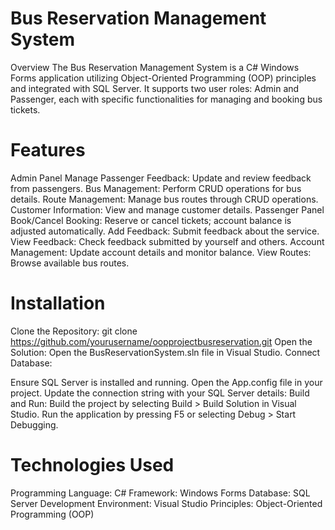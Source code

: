 
# Bus Reservation Management System
Overview
The Bus Reservation Management System is a C# Windows Forms application utilizing Object-Oriented Programming (OOP) principles and integrated with SQL Server. It supports two user roles: Admin and Passenger, each with specific functionalities for managing and booking bus tickets.

# Features
Admin Panel
Manage Passenger Feedback: Update and review feedback from passengers.
Bus Management: Perform CRUD operations for bus details.
Route Management: Manage bus routes through CRUD operations.
Customer Information: View and manage customer details.
Passenger Panel
Book/Cancel Booking: Reserve or cancel tickets; account balance is adjusted automatically.
Add Feedback: Submit feedback about the service.
View Feedback: Check feedback submitted by yourself and others.
Account Management: Update account details and monitor balance.
View Routes: Browse available bus routes.
# Installation
Clone the Repository:
git clone https://github.com/yourusername/oopprojectbusreservation.git
Open the Solution:
Open the BusReservationSystem.sln file in Visual Studio.
Connect Database:

Ensure SQL Server is installed and running.
Open the App.config file in your project.
Update the connection string with your SQL Server details:
<connectionStrings>
  <add name="BusReservationDB" connectionString="Server=your_server_name;Database=your_database_name;User Id=your_username;Password=your_password;" providerName="System.Data.SqlClient"/>
</connectionStrings>
Build and Run:
Build the project by selecting Build > Build Solution in Visual Studio.
Run the application by pressing F5 or selecting Debug > Start Debugging.
# Technologies Used
Programming Language: C#
Framework: Windows Forms
Database: SQL Server
Development Environment: Visual Studio
Principles: Object-Oriented Programming (OOP)
